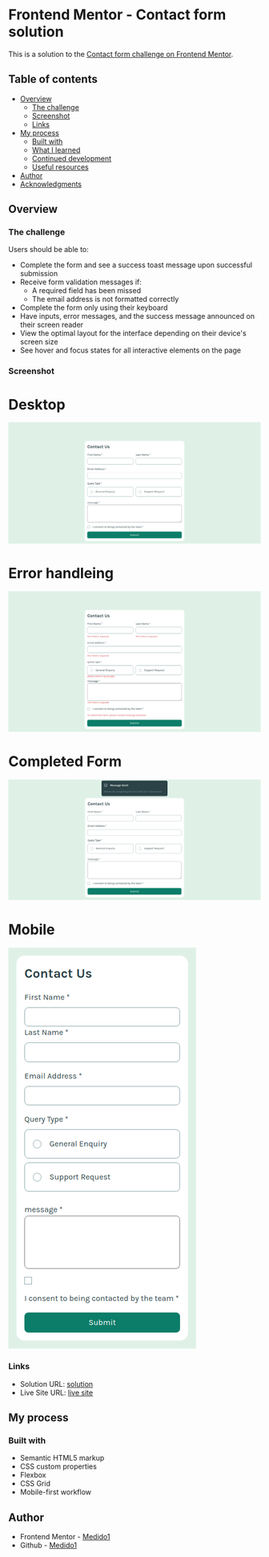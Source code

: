 # Frontend Mentor - Contact form solution

This is a solution to the [Contact form challenge on Frontend Mentor](https://www.frontendmentor.io/challenges/contact-form--G-hYlqKJj).

## Table of contents

- [Overview](#overview)
  - [The challenge](#the-challenge)
  - [Screenshot](#screenshot)
  - [Links](#links)
- [My process](#my-process)
  - [Built with](#built-with)
  - [What I learned](#what-i-learned)
  - [Continued development](#continued-development)
  - [Useful resources](#useful-resources)
- [Author](#author)
- [Acknowledgments](#acknowledgments)

## Overview

### The challenge

Users should be able to:

- Complete the form and see a success toast message upon successful submission
- Receive form validation messages if:
  - A required field has been missed
  - The email address is not formatted correctly
- Complete the form only using their keyboard
- Have inputs, error messages, and the success message announced on their screen reader
- View the optimal layout for the interface depending on their device's screen size
- See hover and focus states for all interactive elements on the page

### Screenshot

# Desktop
![](./screenShots/desktopss.png)
# Error handleing
![](./screenShots/errorHandanding.png)
# Completed Form
![](./screenShots/completedForm.png)
# Mobile
![](./screenShots/mobileSS.png)

### Links

- Solution URL: [solution](https://github.com/Medido1/Frontend-Mentor-Contact-form)
- Live Site URL: [live site](https://medido1.github.io/Frontend-Mentor-Contact-form/)

## My process

### Built with

- Semantic HTML5 markup
- CSS custom properties
- Flexbox
- CSS Grid
- Mobile-first workflow

## Author

- Frontend Mentor - [Medido1](https://www.frontendmentor.io/profile/Medido1)
- Github - [Medido1](https://github.com/Medido1)